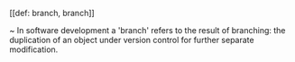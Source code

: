 [[def: branch, branch]]

~ In software development a 'branch' refers to the result of branching: the duplication of an object under version control for further separate modification.
